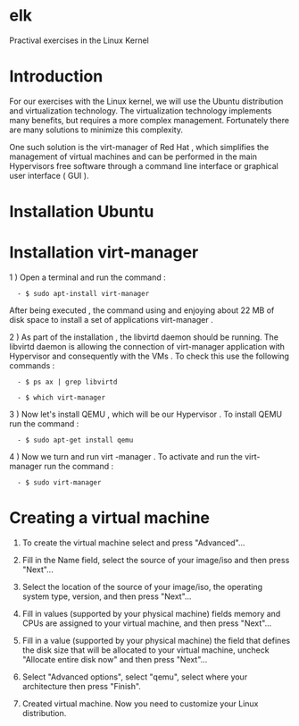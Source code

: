 elk
===

Practival exercises in the Linux Kernel

Introduction
===========

For our exercises with the Linux kernel, we will use the Ubuntu distribution and virtualization technology. The virtualization technology implements many benefits, but requires a more complex management. Fortunately there are many solutions to minimize this complexity.

One such solution is the virt-manager of Red Hat , which simplifies the management of virtual machines and can be performed in the main Hypervisors free software through a command line interface or graphical user interface ( GUI ).

Installation Ubuntu
===============

Installation virt-manager
===================

1 ) Open a terminal and run the command :

      - $ sudo apt-install virt-manager

After being executed , the command using and enjoying about 22 MB of disk space to install a set of applications virt-manager .

2 ) As part of the installation , the libvirtd daemon should be running. The libvirtd daemon is allowing the connection of virt-manager application with Hypervisor and consequently with the VMs . To check this use the following commands :

      - $ ps ax | grep libvirtd

      - $ which virt-manager

3 ) Now let's install QEMU , which will be our Hypervisor . To install QEMU run the command :

      - $ sudo apt-get install qemu

4 ) Now we turn and run virt -manager . To activate and run the virt-manager run the command :

      - $ sudo virt-manager
      
Creating a virtual machine
==========================

1) To create the virtual machine select and press "Advanced"...

2) Fill in the Name field, select the source of your image/iso and then press "Next"...

3) Select the location of the source of your image/iso, the operating system type, version, and then press "Next"...

4) Fill in values (supported by your physical machine) fields memory and CPUs are assigned to your virtual machine, and then press "Next"...

5) Fill in a value (supported by your physical machine) the field that defines the disk size that will be allocated to your virtual machine, uncheck "Allocate entire disk now" and then press "Next"...

6) Select "Advanced options", select "qemu", select where your architecture then press "Finish".

7) Created virtual machine. Now you need to customize your Linux distribution.

